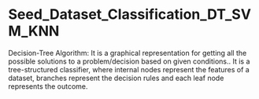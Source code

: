 # Seed_Dataset_Classification_DT_SVM_KNN
Decision-Tree Algorithm: It is a graphical representation for getting all the possible solutions to a problem/decision based on given conditions.. It is a tree-structured classifier, where internal nodes represent the features of a dataset, branches represent the decision rules and each leaf node represents the outcome.
